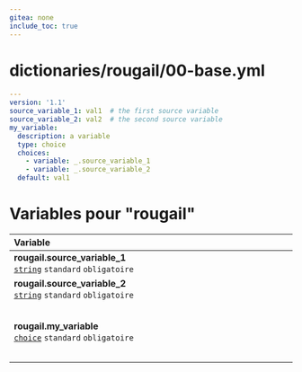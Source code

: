 ```yaml
---
gitea: none
include_toc: true
---
```

# dictionaries/rougail/00-base.yml

```yaml
---
version: '1.1'
source_variable_1: val1  # the first source variable
source_variable_2: val2  # the second source variable
my_variable:
  description: a variable
  type: choice
  choices:
    - variable: _.source_variable_1
    - variable: _.source_variable_2
  default: val1
```
# Variables pour "rougail"

| Variable&nbsp;&nbsp;&nbsp;&nbsp;&nbsp;&nbsp;&nbsp;&nbsp;&nbsp;&nbsp;&nbsp;&nbsp;&nbsp;&nbsp;&nbsp;&nbsp;&nbsp;&nbsp;&nbsp;&nbsp;&nbsp;&nbsp;&nbsp;&nbsp;&nbsp;&nbsp;&nbsp;&nbsp;&nbsp;&nbsp;&nbsp;&nbsp;&nbsp;&nbsp;&nbsp;&nbsp;&nbsp;&nbsp;&nbsp;&nbsp;&nbsp;&nbsp;&nbsp;&nbsp;&nbsp;&nbsp;&nbsp;&nbsp;&nbsp;&nbsp;&nbsp;&nbsp;&nbsp;&nbsp;&nbsp;&nbsp;&nbsp;&nbsp;&nbsp;&nbsp;&nbsp;&nbsp;&nbsp;&nbsp;&nbsp;&nbsp;&nbsp;&nbsp;&nbsp;&nbsp;&nbsp;&nbsp;&nbsp;&nbsp;&nbsp;&nbsp;&nbsp;&nbsp;&nbsp;&nbsp;&nbsp;&nbsp;&nbsp;&nbsp;&nbsp;&nbsp;&nbsp;&nbsp;&nbsp;&nbsp;&nbsp;&nbsp;&nbsp;&nbsp;&nbsp;&nbsp;&nbsp;&nbsp;&nbsp;&nbsp;&nbsp;&nbsp;&nbsp;&nbsp;&nbsp;&nbsp;&nbsp;&nbsp;&nbsp;&nbsp;&nbsp;&nbsp;&nbsp;&nbsp;&nbsp;&nbsp;&nbsp;&nbsp;&nbsp;&nbsp;&nbsp;&nbsp;&nbsp;&nbsp;   | Description&nbsp;&nbsp;&nbsp;&nbsp;&nbsp;&nbsp;&nbsp;&nbsp;&nbsp;&nbsp;&nbsp;&nbsp;&nbsp;&nbsp;&nbsp;&nbsp;&nbsp;&nbsp;&nbsp;&nbsp;&nbsp;&nbsp;&nbsp;&nbsp;&nbsp;&nbsp;&nbsp;&nbsp;&nbsp;&nbsp;&nbsp;&nbsp;&nbsp;&nbsp;&nbsp;&nbsp;&nbsp;&nbsp;&nbsp;&nbsp;&nbsp;&nbsp;&nbsp;&nbsp;&nbsp;&nbsp;&nbsp;&nbsp;&nbsp;&nbsp;&nbsp;&nbsp;&nbsp;&nbsp;&nbsp;&nbsp;&nbsp;&nbsp;&nbsp;&nbsp;&nbsp;&nbsp;&nbsp;&nbsp;&nbsp;&nbsp;&nbsp;&nbsp;&nbsp;&nbsp;&nbsp;&nbsp;&nbsp;&nbsp;&nbsp;&nbsp;&nbsp;&nbsp;&nbsp;&nbsp;&nbsp;&nbsp;&nbsp;&nbsp;&nbsp;&nbsp;&nbsp;&nbsp;&nbsp;&nbsp;&nbsp;&nbsp;&nbsp;&nbsp;&nbsp;&nbsp;&nbsp;&nbsp;&nbsp;&nbsp;&nbsp;&nbsp;&nbsp;&nbsp;&nbsp;&nbsp;&nbsp;&nbsp;&nbsp;&nbsp;&nbsp;&nbsp;&nbsp;&nbsp;&nbsp;&nbsp;&nbsp;&nbsp;&nbsp;&nbsp;&nbsp;   |
|------------------------------------------------------------------------------------------------------------------------------------------------------------------------------------------------------------------------------------------------------------------------------------------------------------------------------------------------------------------------------------------------------------------------------------------------------------------------------------------------------------------------------------------------------------------------------------------------------------------------------------------------------------------------------------------------------------------------------------------------------------------------------------|---------------------------------------------------------------------------------------------------------------------------------------------------------------------------------------------------------------------------------------------------------------------------------------------------------------------------------------------------------------------------------------------------------------------------------------------------------------------------------------------------------------------------------------------------------------------------------------------------------------------------------------------------------------------------------------------------------------------------------------------------------------------|
| **rougail.source_variable_1**<br/>[`string`](https://rougail.readthedocs.io/en/latest/variable.html#variables-types) `standard` `obligatoire`                                                                                                                                                                                                                                                                                                                                                                                                                                                                                                                                                                                                                                      | The first source variable.<br/>**Défaut**: val1                                                                                                                                                                                                                                                                                                                                                                                                                                                                                                                                                                                                                                                                                                                     |
| **rougail.source_variable_2**<br/>[`string`](https://rougail.readthedocs.io/en/latest/variable.html#variables-types) `standard` `obligatoire`                                                                                                                                                                                                                                                                                                                                                                                                                                                                                                                                                                                                                                      | The second source variable.<br/>**Défaut**: val2                                                                                                                                                                                                                                                                                                                                                                                                                                                                                                                                                                                                                                                                                                                    |
| **rougail.my_variable**<br/>[`choice`](https://rougail.readthedocs.io/en/latest/variable.html#variables-types) `standard` `obligatoire`                                                                                                                                                                                                                                                                                                                                                                                                                                                                                                                                                                                                                                            | A variable.<br/>**Choix**: <br/>- la valeur de la variable "rougail.source_variable_1".<br/>- la valeur de la variable "rougail.source_variable_2".<br/>**Défaut**: val1                                                                                                                                                                                                                                                                                                                                                                                                                                                                                                                                                                                            |


